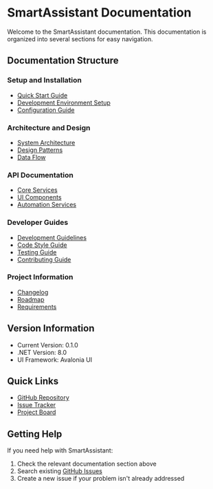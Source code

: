 # SmartAssistant Documentation

Welcome to the SmartAssistant documentation. This documentation is organized into several sections for easy navigation.

## Documentation Structure

### Setup and Installation
- [Quick Start Guide](./setup/quickstart.md)
- [Development Environment Setup](./setup/dev-environment.md)
- [Configuration Guide](./setup/configuration.md)

### Architecture and Design
- [System Architecture](./architecture/system-architecture.md)
- [Design Patterns](./architecture/design-patterns.md)
- [Data Flow](./architecture/data-flow.md)

### API Documentation
- [Core Services](./api/core-services.md)
- [UI Components](./api/ui-components.md)
- [Automation Services](./api/automation-services.md)

### Developer Guides
- [Development Guidelines](./guides/development-guidelines.md)
- [Code Style Guide](./guides/code-style.md)
- [Testing Guide](./guides/testing.md)
- [Contributing Guide](./guides/contributing.md)

### Project Information
- [Changelog](./CHANGELOG.md)
- [Roadmap](./ROADMAP.md)
- [Requirements](./REQUIREMENTS.md)

## Version Information

- Current Version: 0.1.0
- .NET Version: 8.0
- UI Framework: Avalonia UI

## Quick Links

- [GitHub Repository](https://github.com/SGHD666/SmartAssistant)
- [Issue Tracker](https://github.com/SGHD666/SmartAssistant/issues)
- [Project Board](https://github.com/SGHD666/SmartAssistant/projects)

## Getting Help

If you need help with SmartAssistant:
1. Check the relevant documentation section above
2. Search existing [GitHub Issues](https://github.com/SGHD666/SmartAssistant/issues)
3. Create a new issue if your problem isn't already addressed
